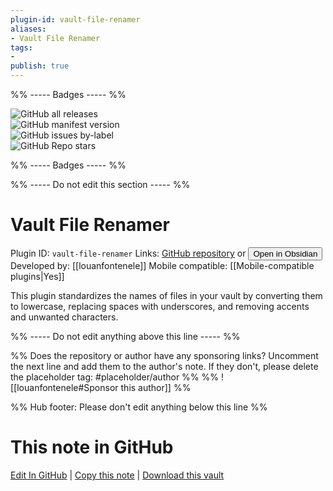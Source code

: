 ```yaml
---
plugin-id: vault-file-renamer
aliases:
- Vault File Renamer
tags: 
- 
publish: true
---
```


%% ----- Badges ----- %%

![GitHub all releases](https://img.shields.io/github/downloads/louanfontenele/obsidian-vault-file-renamer/total?color=573E7A&logo=github&style=for-the-badge)   
![GitHub manifest version](https://img.shields.io/github/manifest-json/v/louanfontenele/obsidian-vault-file-renamer?color=573E7A&logo=github&style=for-the-badge)   
![GitHub issues by-label](https://img.shields.io/github/issues/louanfontenele/obsidian-vault-file-renamer/help%20wanted?color=573E7A&logo=github&style=for-the-badge)   
![GitHub Repo stars](https://img.shields.io/github/stars/louanfontenele/obsidian-vault-file-renamer?color=573E7A&logo=github&style=for-the-badge)

%% ----- Badges ----- %%

%% ----- Do not edit this section ----- %%

# Vault File Renamer

Plugin ID: `vault-file-renamer`
Links: [GitHub repository](https://github.com/louanfontenele/obsidian-vault-file-renamer) or [<button id=HH>Open in Obsidian</button>](obsidian://show-plugin?id=vault-file-renamer)
Developed by: [[louanfontenele]]
Mobile compatible: [[Mobile-compatible plugins|Yes]]

This plugin standardizes the names of files in your vault by converting them to lowercase, replacing spaces with underscores, and removing accents and unwanted characters.

%% ----- Do not edit anything above this line ----- %% 

%% Does the repository or author have any sponsoring links? Uncomment the next line and add them to the author's note. If they don't, please delete the placeholder tag: #placeholder/author %%
%% ![[louanfontenele#Sponsor this author]] %%

%% Hub footer: Please don't edit anything below this line %%

# This note in GitHub

<span class="git-footer">[Edit In GitHub](https://github.dev/obsidian-community/obsidian-hub/blob/main/02%20-%20Community%20Expansions/02.05%20All%20Community%20Expansions/Plugins/vault-file-renamer.md "git-hub-edit-note") | [Copy this note](https://raw.githubusercontent.com/obsidian-community/obsidian-hub/main/02%20-%20Community%20Expansions/02.05%20All%20Community%20Expansions/Plugins/vault-file-renamer.md "git-hub-copy-note") | [Download this vault](https://github.com/obsidian-community/obsidian-hub/archive/refs/heads/main.zip "git-hub-download-vault") </span>

